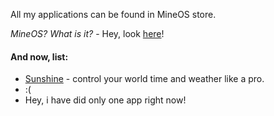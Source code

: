 All my applications can be found in MineOS store.

*MineOS? What is it?* - Hey, look [here](https://github.com/IgorTimofeev/MineOS)!

#### And now, list:
* [Sunshine](Sunshine) - control your world time and weather like a pro.
* :(
* Hey, i have did only one app right now!
